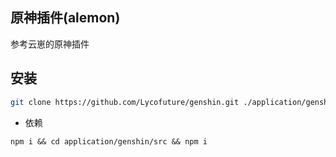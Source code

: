 ## 原神插件(alemon)

参考云崽的原神插件

## 安装

```bash
git clone https://github.com/Lycofuture/genshin.git ./application/genshin
```

- 依赖

```bahs
npm i && cd application/genshin/src && npm i
```
